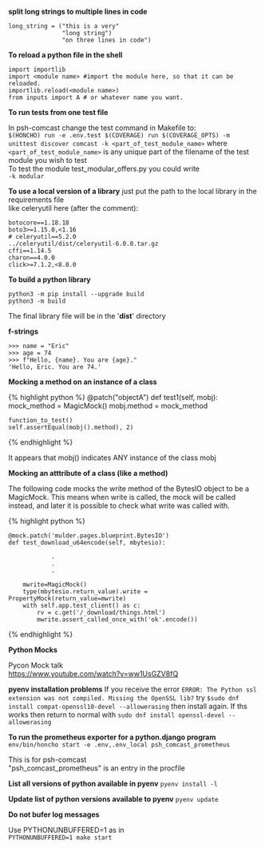 ---
---

**split long strings to multiple lines in code**
```
long_string = ("this is a very"
               "long string")
               "on three lines in code")
```               

**To reload a python file in the shell**
```
import importlib
import <module name> #import the module here, so that it can be reloaded.
importlib.reload(<module name>)
from inputs import A # or whatever name you want.
```

**To run tests from one test file**

In  psh-comcast change the test command in Makefile to:   
`$(HONCHO) run -e .env.test $(COVERAGE) run $(COVERAGE_OPTS) -m unittest discover comcast -k <part_of_test_module_name>`
where `<part_of_test_module_name>` is any unique part of the filename of the test module you wish to test  
To test the module test_modular_offers.py you could write  
`-k modular`

**To use a local version of a library**
just put the path to the local library in the requirements file  
like celeryutil here (after the comment):
```
botocore==1.18.18
boto3>=1.15.0,<1.16
# celeryutil==5.2.0
../celeryutil/dist/celeryutil-6.0.0.tar.gz
cffi==1.14.5
charon==4.0.0
click>=7.1.2,<8.0.0
```

**To build a python library**
```
python3 -m pip install --upgrade build
python3 -m build
```

The final library file will be in the '**dist**' directory

**f-strings**
```
>>> name = "Eric"
>>> age = 74
>>> f"Hello, {name}. You are {age}."
'Hello, Eric. You are 74.'
```

**Mocking a method on an instance of a class**

{% highlight python %}
@patch("objectA")
def test1(self, mobj):
    mock_method = MagicMock()
    mobj.method = mock_method
    
    function_to_test()
    self.assertEqual(mobj().method), 2)
{% endhighlight %}
    
It appears that mobj() indicates ANY instance of the class mobj

**Mocking an atttribute of a class (like a method)**

The following code mocks the write method of the BytesIO object to be
a MagicMock. This means when write is called, the mock will be called
instead, and later it is possible to check what write was called with.

{% highlight python %}

    @mock.patch('mulder.pages.blueprint.BytesIO')
    def test_download_u64encode(self, mbytesio):

                .
                .
                .

        mwrite=MagicMock()
        type(mbytesio.return_value).write = PropertyMock(return_value=mwrite)
        with self.app.test_client() as c:
            rv = c.get('/_download/things.html')
            mwrite.assert_called_once_with('ok'.encode())
{% endhighlight %}

**Python Mocks**

Pycon Mock talk<br>
https://www.youtube.com/watch?v=ww1UsGZV8fQ

**pyenv installation problems**
If you receive the error
`ERROR: The Python ssl extension was not compiled. Missing the OpenSSL lib?`
try
`$sudo dnf install compat-openssl10-devel --allowerasing`
then install again. If ths works then return to normal with
`sudo dnf install openssl-devel --allowerasing`

**To run the prometheus exporter for a python.django program**
`env/bin/honcho start -e .env,.env_local psh_comcast_prometheus`

This is for psh-comcast<br>
"psh_comcast_prometheus" is an entry in the procfile

**List all versions of python available in pyenv**
`pyenv install -l`

**Update list of python versions available to pyenv**
`pyenv update`

**Do not bufer log messages**

Use PYTHONUNBUFFERED=1 as in<br>
`PYTHONUNBUFFERED=1 make start`


